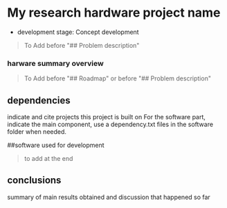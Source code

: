 # My research hardware project name

- development stage: Concept development


> To Add before "## Problem description"

### harware summary overview

> To Add before "## Roadmap" or before "## Problem description" 

## dependencies
indicate and cite projects this project is built on
For the software part, indicate the main component, use a dependency.txt files in the software folder when needed.

##software used for development

> to add at the end

## conclusions
summary of main results obtained and discussion that happened so far